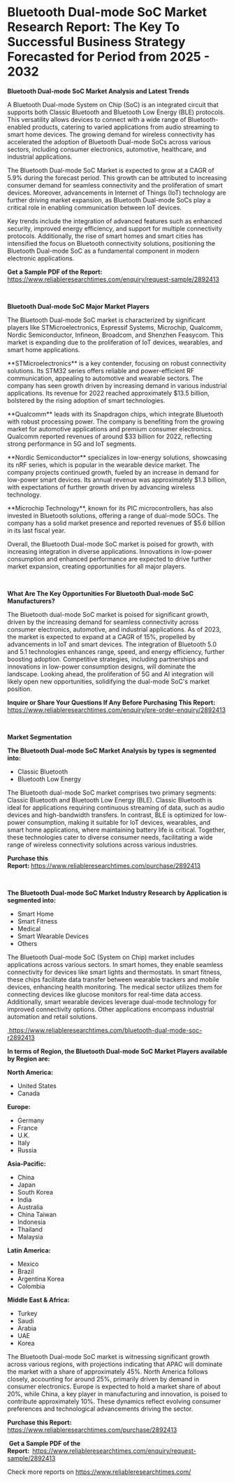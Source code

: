 <p><h1>Bluetooth Dual-mode SoC Market Research Report: The Key To Successful Business Strategy Forecasted for Period from 2025 - 2032</h1></p><p><strong>Bluetooth Dual-mode SoC Market Analysis and Latest Trends</strong></p>
<p><p>A Bluetooth Dual-mode System on Chip (SoC) is an integrated circuit that supports both Classic Bluetooth and Bluetooth Low Energy (BLE) protocols. This versatility allows devices to connect with a wide range of Bluetooth-enabled products, catering to varied applications from audio streaming to smart home devices. The growing demand for wireless connectivity has accelerated the adoption of Bluetooth Dual-mode SoCs across various sectors, including consumer electronics, automotive, healthcare, and industrial applications.</p><p>The Bluetooth Dual-mode SoC Market is expected to grow at a CAGR of 5.9% during the forecast period. This growth can be attributed to increasing consumer demand for seamless connectivity and the proliferation of smart devices. Moreover, advancements in Internet of Things (IoT) technology are further driving market expansion, as Bluetooth Dual-mode SoCs play a critical role in enabling communication between IoT devices. </p><p>Key trends include the integration of advanced features such as enhanced security, improved energy efficiency, and support for multiple connectivity protocols. Additionally, the rise of smart homes and smart cities has intensified the focus on Bluetooth connectivity solutions, positioning the Bluetooth Dual-mode SoC as a fundamental component in modern electronic applications.</p></p>
<p><strong>Get a Sample PDF of the Report:&nbsp;</strong> <a href="https://www.reliableresearchtimes.com/enquiry/request-sample/2892413?utm_campaign=3016&utm_medium=2&utm_source=Github&utm_content=ia&utm_term=15032025&utm_id=bluetooth-dual-mode-soc">https://www.reliableresearchtimes.com/enquiry/request-sample/2892413</a></p>
<p>&nbsp;</p>
<p><strong>Bluetooth Dual-mode SoC Major Market Players</strong></p>
<p><p>The Bluetooth Dual-mode SoC market is characterized by significant players like STMicroelectronics, Espressif Systems, Microchip, Qualcomm, Nordic Semiconductor, Infineon, Broadcom, and Shenzhen Feasycom. This market is expanding due to the proliferation of IoT devices, wearables, and smart home applications.</p><p>**STMicroelectronics** is a key contender, focusing on robust connectivity solutions. Its STM32 series offers reliable and power-efficient RF communication, appealing to automotive and wearable sectors. The company has seen growth driven by increasing demand in various industrial applications. Its revenue for 2022 reached approximately $13.5 billion, bolstered by the rising adoption of smart technologies.</p><p>**Qualcomm** leads with its Snapdragon chips, which integrate Bluetooth with robust processing power. The company is benefiting from the growing market for automotive applications and premium consumer electronics. Qualcomm reported revenues of around $33 billion for 2022, reflecting strong performance in 5G and IoT segments.</p><p>**Nordic Semiconductor** specializes in low-energy solutions, showcasing its nRF series, which is popular in the wearable device market. The company projects continued growth, fueled by an increase in demand for low-power smart devices. Its annual revenue was approximately $1.3 billion, with expectations of further growth driven by advancing wireless technology.</p><p>**Microchip Technology**, known for its PIC microcontrollers, has also invested in Bluetooth solutions, offering a range of dual-mode SOCs. The company has a solid market presence and reported revenues of $5.6 billion in its last fiscal year.</p><p>Overall, the Bluetooth Dual-mode SoC market is poised for growth, with increasing integration in diverse applications. Innovations in low-power consumption and enhanced performance are expected to drive further market expansion, creating opportunities for all major players.</p></p>
<p>&nbsp;</p>
<p><strong>What Are The Key Opportunities For Bluetooth Dual-mode SoC Manufacturers?</strong></p>
<p><p>The Bluetooth dual-mode SoC market is poised for significant growth, driven by the increasing demand for seamless connectivity across consumer electronics, automotive, and industrial applications. As of 2023, the market is expected to expand at a CAGR of 15%, propelled by advancements in IoT and smart devices. The integration of Bluetooth 5.0 and 5.1 technologies enhances range, speed, and energy efficiency, further boosting adoption. Competitive strategies, including partnerships and innovations in low-power consumption designs, will dominate the landscape. Looking ahead, the proliferation of 5G and AI integration will likely open new opportunities, solidifying the dual-mode SoC's market position.</p></p>
<p><strong>Inquire or Share Your Questions If Any Before Purchasing This Report:</strong> <a href="https://www.reliableresearchtimes.com/enquiry/pre-order-enquiry/2892413?utm_campaign=3016&utm_medium=2&utm_source=Github&utm_content=ia&utm_term=15032025&utm_id=bluetooth-dual-mode-soc">https://www.reliableresearchtimes.com/enquiry/pre-order-enquiry/2892413</a></p>
<p>&nbsp;</p>
<p><strong>Market Segmentation</strong></p>
<p><strong>The Bluetooth Dual-mode SoC Market Analysis by types is segmented into:</strong></p>
<p><ul><li>Classic Bluetooth</li><li>Bluetooth Low Energy</li></ul></p>
<p><p>The Bluetooth dual-mode SoC market comprises two primary segments: Classic Bluetooth and Bluetooth Low Energy (BLE). Classic Bluetooth is ideal for applications requiring continuous streaming of data, such as audio devices and high-bandwidth transfers. In contrast, BLE is optimized for low-power consumption, making it suitable for IoT devices, wearables, and smart home applications, where maintaining battery life is critical. Together, these technologies cater to diverse consumer needs, facilitating a wide range of wireless connectivity solutions across various industries.</p></p>
<p><strong>Purchase this Report:&nbsp;</strong><a href="https://www.reliableresearchtimes.com/purchase/2892413?utm_campaign=3016&utm_medium=2&utm_source=Github&utm_content=ia&utm_term=15032025&utm_id=bluetooth-dual-mode-soc">https://www.reliableresearchtimes.com/purchase/2892413</a></p>
<p>&nbsp;</p>
<p><strong>The Bluetooth Dual-mode SoC Market Industry Research by Application is segmented into:</strong></p>
<p><ul><li>Smart Home</li><li>Smart Fitness</li><li>Medical</li><li>Smart Wearable Devices</li><li>Others</li></ul></p>
<p><p>The Bluetooth Dual-mode SoC (System on Chip) market includes applications across various sectors. In smart homes, they enable seamless connectivity for devices like smart lights and thermostats. In smart fitness, these chips facilitate data transfer between wearable trackers and mobile devices, enhancing health monitoring. The medical sector utilizes them for connecting devices like glucose monitors for real-time data access. Additionally, smart wearable devices leverage dual-mode technology for improved connectivity options. Other applications encompass industrial automation and retail solutions.</p></p>
<p><a href="https://www.reliableresearchtimes.com/bluetooth-dual-mode-soc-r2892413?utm_campaign=3016&utm_medium=2&utm_source=Github&utm_content=ia&utm_term=15032025&utm_id=bluetooth-dual-mode-soc">&nbsp;https://www.reliableresearchtimes.com/bluetooth-dual-mode-soc-r2892413</a></p>
<p><strong>In terms of Region, the Bluetooth Dual-mode SoC Market Players available by Region are:</strong></p>
<p>
    <p> <strong> North America: </strong>
        <ul>
            <li>United States</li>
            <li>Canada</li>
        </ul>
        </p> 
    <p> <strong> Europe: </strong>
        <ul>
            <li>Germany</li>
            <li>France</li>
            <li>U.K.</li>
            <li>Italy</li>
            <li>Russia</li>
        </ul>
        </p> 
    <p> <strong> Asia-Pacific: </strong>
        <ul>
            <li>China</li>
            <li>Japan</li>
            <li>South Korea</li>
            <li>India</li>
            <li>Australia</li>
            <li>China Taiwan</li>
            <li>Indonesia</li>
            <li>Thailand</li>
            <li>Malaysia</li>
        </ul>
        </p> 
    <p> <strong> Latin America: </strong>
        <ul>
            <li>Mexico</li>
            <li>Brazil</li>
            <li>Argentina Korea</li>
            <li>Colombia</li>
        </ul>
        </p> 
    <p> <strong> Middle East & Africa: </strong>
        <ul>
            <li>Turkey</li>
            <li>Saudi</li>
            <li>Arabia</li>
            <li>UAE</li>
            <li>Korea</li>
        </ul>
    </p>
    </p>
<p><p>The Bluetooth Dual-mode SoC market is witnessing significant growth across various regions, with projections indicating that APAC will dominate the market with a share of approximately 45%. North America follows closely, accounting for around 25%, primarily driven by demand in consumer electronics. Europe is expected to hold a market share of about 20%, while China, a key player in manufacturing and innovation, is poised to contribute approximately 10%. These dynamics reflect evolving consumer preferences and technological advancements driving the sector.</p></p>
<p><strong>Purchase this Report: </strong><a href="https://www.reliableresearchtimes.com/purchase/2892413?utm_campaign=3016&utm_medium=2&utm_source=Github&utm_content=ia&utm_term=15032025&utm_id=bluetooth-dual-mode-soc">https://www.reliableresearchtimes.com/purchase/2892413</a></p>
<p>&nbsp;<strong>Get a Sample PDF of the Report:&nbsp;&nbsp;</strong><a href="https://www.reliableresearchtimes.com/enquiry/request-sample/2892413?utm_campaign=3016&utm_medium=2&utm_source=Github&utm_content=ia&utm_term=15032025&utm_id=bluetooth-dual-mode-soc">https://www.reliableresearchtimes.com/enquiry/request-sample/2892413</a></p>
<p><strong></strong></p>
<p>Check more reports on <a href="https://www.reliableresearchtimes.com/?utm_campaign=3016&utm_medium=2&utm_source=Github&utm_content=ia&utm_term=15032025&utm_id=bluetooth-dual-mode-soc">https://www.reliableresearchtimes.com/</a></p>